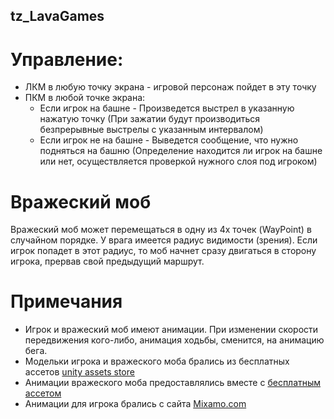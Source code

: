 ## tz_LavaGames
 
# Управление:
+ ЛКМ в любую точку экрана - игровой персонаж пойдет в эту точку
+ ПКМ в любой точке экрана:
  + Если игрок на башне - Произведется выстрел в указанную нажатую точку (При зажатии будут производиться безпрерывные выстрелы с указанным интервалом)
  + Если игрок не на башне - Выведется сообщение, что нужно подняться на башню (Определение находится ли игрок на башне или нет, осуществляется проверкой нужного слоя под игроком)

# Вражеский моб
Вражеский моб может перемещаться в одну из 4х точек (WayPoint) в случайном порядке. 
У врага имеется радиус видимости (зрения). Если игрок попадет в этот радиус, то моб начнет сразу двигаться в сторону игрока, прервав свой предыдущий маршрут.

# Примечания
+ Игрок и вражеский моб имеют анимации. При изменении скорости передвижения кого-либо, анимация ходьбы, сменится, на анимацию бега.
+ Модельки игрока и вражеского моба брались из бесплатных ассетов [unity assets store](https://assetstore.unity.com)
+ Анимации вражеского моба предоставлялись вместе с [бесплатным ассетом](https://assetstore.unity.com/packages/3d/characters/humanoids/zombie-30232)
+ Анимации для игрока брались с сайта [Mixamo.com](https://www.mixamo.com)
